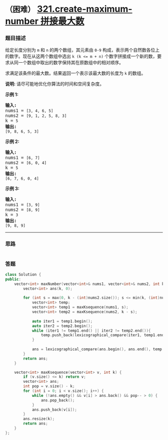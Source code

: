 # `（困难）` [321.create-maximum-number 拼接最大数](https://leetcode-cn.com/problems/create-maximum-number/)

### 题目描述
<p>给定长度分别为&nbsp;<code>m</code>&nbsp;和&nbsp;<code>n</code>&nbsp;的两个数组，其元素由&nbsp;<code>0-9</code>&nbsp;构成，表示两个自然数各位上的数字。现在从这两个数组中选出 <code>k (k &lt;= m + n)</code>&nbsp;个数字拼接成一个新的数，要求从同一个数组中取出的数字保持其在原数组中的相对顺序。</p>

<p>求满足该条件的最大数。结果返回一个表示该最大数的长度为&nbsp;<code>k</code>&nbsp;的数组。</p>

<p><strong>说明: </strong>请尽可能地优化你算法的时间和空间复杂度。</p>

<p><strong>示例&nbsp;1:</strong></p>

<pre><strong>输入:</strong>
nums1 = <code>[3, 4, 6, 5]</code>
nums2 = <code>[9, 1, 2, 5, 8, 3]</code>
k = <code>5</code>
<strong>输出:</strong>
<code>[9, 8, 6, 5, 3]</code></pre>

<p><strong>示例 2:</strong></p>

<pre><strong>输入:</strong>
nums1 = <code>[6, 7]</code>
nums2 = <code>[6, 0, 4]</code>
k = <code>5</code>
<strong>输出:</strong>
<code>[6, 7, 6, 0, 4]</code></pre>

<p><strong>示例 3:</strong></p>

<pre><strong>输入:</strong>
nums1 = <code>[3, 9]</code>
nums2 = <code>[8, 9]</code>
k = <code>3</code>
<strong>输出:</strong>
<code>[9, 8, 9]</code></pre>


---
### 思路
```
```



### 答题
``` C++
class Solution {
public:
    vector<int> maxNumber(vector<int>& nums1, vector<int>& nums2, int k) {
        vector<int> ans(k, 0);
        
        for (int s = max(0, k - (int)nums2.size()); s <= min(k, (int)nums1.size()); s++) {
            vector<int> temp;
            vector<int> temp1 = maxKsequence(nums1, s);
            vector<int> temp2 = maxKsequence(nums2, k - s);
            
            auto iter1 = temp1.begin();
            auto iter2 = temp2.begin();
            while (iter1 != temp1.end() || iter2 != temp2.end()){
                temp.push_back(lexicographical_compare(iter1, temp1.end(), iter2, temp2.end()) ? *iter2++ : *iter1++);
            }
            
            ans = lexicographical_compare(ans.begin(), ans.end(), temp.begin(), temp.end()) ? temp : ans;
        }
        return ans;
    }

    vector<int> maxKsequence(vector<int> v, int k) {
        if (v.size() <= k) return v;
        vector<int> ans;
        int pop = v.size() - k;
        for (int i = 0; i < v.size(); i++) {
            while (!ans.empty() && v[i] > ans.back() && pop-- > 0) {
                ans.pop_back();
            }
            ans.push_back(v[i]);
        }
        ans.resize(k);
        return ans;
    }
};
```




